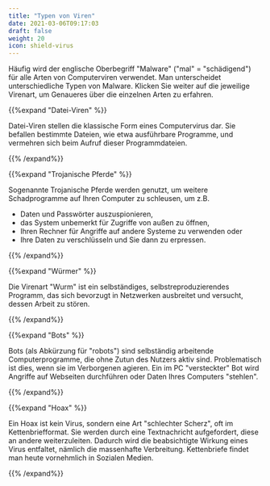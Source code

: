 ```yaml
---
title: "Typen von Viren"
date: 2021-03-06T09:17:03
draft: false
weight: 20
icon: shield-virus
---
```


Häufig wird der englische Oberbegriff "Malware" ("mal" =  "schädigend") für alle Arten von Computerviren verwendet. Man unterscheidet unterschiedliche Typen von Malware. Klicken Sie weiter auf die jeweilige Virenart, um Genaueres über die einzelnen Arten zu erfahren.

{{%expand "Datei-Viren" %}}

Datei-Viren stellen die klassische Form eines Computervirus dar. Sie befallen bestimmte Dateien, wie etwa ausführbare Programme, und vermehren sich beim Aufruf dieser Programmdateien.

{{% /expand%}}

{{%expand "Trojanische Pferde" %}}

Sogenannte Trojanische Pferde werden genutzt, um weitere Schadprogramme auf Ihren Computer zu schleusen, um z.B.

- Daten und Passwörter auszuspionieren,
- das System unbemerkt für Zugriffe von außen zu öffnen,
- Ihren Rechner für Angriffe auf andere Systeme zu verwenden oder
- Ihre Daten zu verschlüsseln und Sie dann zu erpressen.

{{% /expand%}}

{{%expand "Würmer" %}}

Die Virenart "Wurm" ist ein selbständiges, selbstreproduzierendes Programm, das sich bevorzugt in Netzwerken ausbreitet und versucht, dessen Arbeit zu stören.

{{% /expand%}}

{{%expand "Bots" %}}

Bots (als Abkürzung für "robots") sind selbständig arbeitende Computerprogramme, die ohne Zutun des Nutzers aktiv sind. Problematisch ist dies, wenn sie im Verborgenen agieren. Ein im PC "versteckter" Bot wird Angriffe auf Webseiten durchführen oder Daten Ihres Computers "stehlen".

{{% /expand%}}

{{%expand "Hoax" %}}

Ein Hoax ist kein Virus, sondern eine Art "schlechter Scherz", oft im Kettenbriefformat. Sie werden durch eine Textnachricht aufgefordert, diese an andere weiterzuleiten. Dadurch wird die beabsichtigte Wirkung eines Virus entfaltet, nämlich die massenhafte Verbreitung. Kettenbriefe findet man heute vornehmlich in Sozialen Medien.

{{% /expand%}}